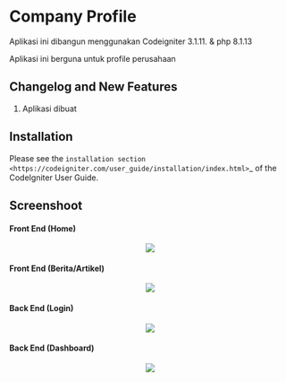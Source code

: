 # Company Profile

Aplikasi ini dibangun menggunakan Codeigniter 3.1.11. & php 8.1.13

Aplikasi ini berguna untuk profile perusahaan 

## Changelog and New Features

1. Aplikasi dibuat



## Installation
Please see the `installation section <https://codeigniter.com/user_guide/installation/index.html>`_
of the CodeIgniter User Guide.

## Screenshoot

#### Front End (Home)
<div align="center">
    <img src="screenshoot/Company-Profile1.png"</img> 
</div>

#### Front End (Berita/Artikel)
<div align="center">
    <img src="screenshoot/Company-Profile2.png"</img> 
</div>

#### Back End (Login)
<div align="center">
    <img src="screenshoot/Company-Profile-›-Login.png"</img> 
</div>

#### Back End (Dashboard)
<div align="center">
    <img src="screenshoot/Company-Profile-›-Dashboard.png"</img> 
</div>

